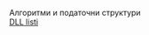 Алгоритми и податочни структури <br>
<a href="https://github.com/SavikjMilosh/AIPS/tree/6ff7a2d3150a80a08bfaba85d798d83512792f16/DLL%20List">DLL listi</a>
